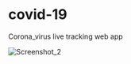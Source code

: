 # covid-19
Corona_virus  live tracking web app

![Screenshot_2](https://user-images.githubusercontent.com/57236854/77149537-01834f00-6abc-11ea-8e24-bf46678c67bb.png)
